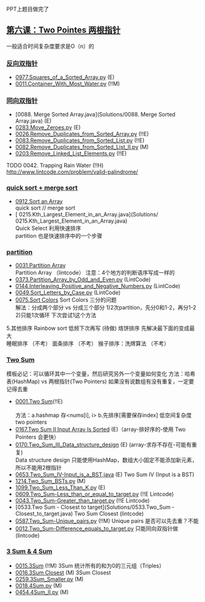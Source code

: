 PPT上题目做完了
## [第六课：Two Pointes 两根指针]()
一般适合时间复杂度要求是O（n）的

### [反向双指针]()
- [0977.Squares_of_a_Sorted_Array.py](Solutions/0977.Squares_of_a_Sorted_Array.py) (E) <br>
- [0011.Container_With_Most_Water.py](Solutions/0011.Container_With_Most_Water.py)  (!!M)  <br>

### [同向双指针]()
- [0088. Merge Sorted Array.java](Solutions/0088. Merge Sorted Array.java) (E) <br>
- [0283.Move_Zeroes.py](Solutions/0283.Move_Zeroes.py) (E) <br>
- [0026.Remove_Duplicates_from_Sorted_Array.py](Solutions/0026.Remove_Duplicates_from_Sorted_Array.py) (!!E) <br>
- [0083.Remove_Duplicates_from_Sorted_List.py](Solutions/0083.Remove_Duplicates_from_Sorted_List.py) (!!E) <br>
- [0082.Remove_Duplicates_from_Sorted_List_II.py](Solutions/0082.Remove_Duplicates_from_Sorted_List_II.py) (M) <br>
- [0203.Remove_Linked_List_Elements.py](Solutions/0203.Remove_Linked_List_Elements.py) (!!E) <br>

TODO
0042. Trapping Rain Water (!!H)
http://www.lintcode.com/problem/valid-palindrome/

### [quick sort + merge sort]()
- [0912.Sort an Array](Solutions/0912.Sort_an_Array.java)  <br>
  quick sort // merge sort
- [ 0215.Kth_Largest_Element_in_an_Array.java](Solutions/ 0215.Kth_Largest_Element_in_an_Array.java)  <br>
  Quick Select 利用快速排序  
  partition 也是快速排序中的一个步骤

### [partition]()
- [0031.Partition Array](Solutions/0031.Partition_Array.java) <br>
  Partition Array （lintcode） 注意：4个地方的判断语序写成一样的 
- [0373.Partition_Array_by_Odd_and_Even.py](Solutions/0373.Partition_Array_by_Odd_and_Even.py) (LintCode)<br>
- [0144.Interleaving_Positive_and_Negative_Numbers.py](Solutions/0144.Interleaving_Positive_and_Negative_Numbers.py) (LintCode)<br>
- [0049.Sort_Letters_by_Case.py](Solutions/0049.Sort_Letters_by_Case.py) (LintCode)<br>
- [0075.Sort Colors](Solutions/0075.Sort_Colors.java) Sort Colors 三分的问题     <br>
  解法：分成两个部分 vs 分成三个部分 1)2次partition，先分0和1-2，再分1-2  2)只能1次循环    下次尝试1这个方法   <br>

5.其他排序 
Rainbow sort   低频下次再写 (待做)
烙饼排序 先解决最下面的变成最大  
睡眠排序  （不考）
面条排序  （不考）
猴子排序：洗牌算法  （不考）

### [Two Sum]()
模板必记：可以循环其中一个变量，然后研究另外一个变量如何变化
方法：哈希表(HashMap) vs 两根指针(Two Pointers)
如果没有说数组有没有重复，一定要记得去重

- [0001.Two Sum](Solutions/0001.Two_Sum.java)(!!E) <br>  
  方法：a.hashmap 存<nums[i], i>   b.先排序[需要保存index] 低空间复杂度 two pointers  <br>
- [0167.Two Sum II Input Array Is Sorted](Solutions/0167.Two_Sum_II_Input_Array_Is_Sorted.java) (E)（array-排好序的-使用 Two Pointers 会更快）<br> 
- [0170.Two_Sum_III_Data_structure_design](Solutions/0170.Two_Sum_III_Data_structure_design.java) (E) (array-求存不存在-可能有重复) <br> 
  Data structure design 只能使用HashMap，数组大小固定不能添加新元素，所以不能用2根指针
- [0653.Two_Sum_IV-Input_is_a_BST.java](Solutions/0653.Two_Sum_IV-Input_is_a_BST.java) (E)  Two Sum IV  (Input is a BST) <br> 
- [1214.Two_Sum_BSTs.py](Solutions/1214.Two_Sum_BSTs.py) (M)  <br> 
- [1099.Two_Sum_Less_Than_K.py](Solutions/1099.Two_Sum_Less_Than_K.py) (E) <br> 
- [0609.Two_Sum-Less_than_or_equal_to_target.py](Solutions/0609.Two_Sum-Less_than_or_equal_to_target.py) (!!E Lintcode) <br> 
- [0043.Two_Sum-Greater_than_target.py](Solutions/0043.Two_Sum-Greater_than_target.py) (!!E Lintcode) <br> 
- [0533.Two Sum - Closest to target](Solutions/0533.Two_Sum - Closest_to_target.java) Two Sum Closest (lintcode)  <br>  
- [0587.Two_Sum-Unique_pairs.py](Solutions/0587.Two_Sum-Unique_pairs.py)  (!!M) Unique pairs 是否可以先去重？不能  <br> 
- [0012.Two_Sum-Difference_equals_to_target.py](Solutions/0012.Two_Sum-Difference_equals_to_target.py) 只能同向双指针做 (lintcode)  <br>  

### [3 Sum & 4 Sum]()
- [0015.3Sum](Solutions/0015.3Sum.java)  (!!M) 3Sum  统计所有的和为0的三元组（Triples） <br>  
- [0016.3Sum Closest](Solutions/0016.3Sum_Closest.java) (M) 3Sum Closest <br>   
- [0259.3Sum_Smaller.py](Solutions/0259.3Sum_Smaller.py) (M)  <br>   
- [0018.4Sum.py](Solutions/0018.4Sum.py) (M)  <br>   
- [0454.4Sum_II.py](Solutions/0454.4Sum_II.py) (M)  <br>   
